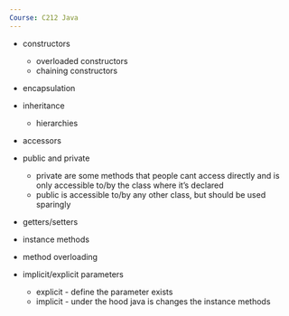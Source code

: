 ```yaml
---
Course: C212 Java
---
```

- constructors
    - overloaded constructors
    - chaining constructors

  

- encapsulation
    
- inheritance
    - hierarchies
- accessors
- public and private
    - private are some methods that people cant access directly and is only accessible to/by the class where it’s declared
    - public is accessible to/by any other class, but should be used sparingly
- getters/setters
- instance methods
- method overloading
- implicit/explicit parameters
    - explicit - define the parameter exists
    - implicit - under the hood java is changes the instance methods